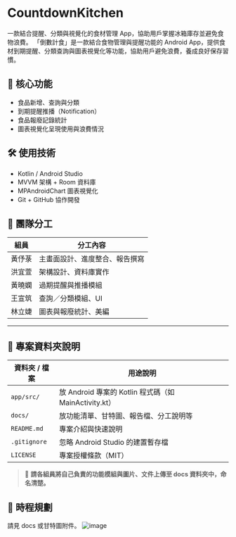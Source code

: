 # CountdownKitchen
一款結合提醒、分類與視覺化的食材管理 App，協助用戶掌握冰箱庫存並避免食物浪費。
「倒數計食」是一款結合食物管理與提醒功能的 Android App，提供食材到期提醒、分類查詢與圖表視覺化等功能，協助用戶避免浪費，養成良好保存習慣。

## 📌 核心功能
- 食品新增、查詢與分類
- 到期提醒推播（Notification）
- 食品報廢記錄統計
- 圖表視覺化呈現使用與浪費情況

## 🛠️ 使用技術
- Kotlin / Android Studio
- MVVM 架構 + Room 資料庫
- MPAndroidChart 圖表視覺化
- Git + GitHub 協作開發

## 👥 團隊分工
| 組員 | 分工內容 |
|------|----------|
| 黃伃菉 | 主畫面設計、進度整合、報告撰寫 |
| 洪宜萱 | 架構設計、資料庫實作 |
| 黃曉嫻 | 過期提醒與推播模組 |
| 王宣筑 | 查詢／分類模組、UI |
| 林立婕 | 圖表與報廢統計、美編 |

---

## 📁 專案資料夾說明

| 資料夾 / 檔案     | 用途說明 |
|------------------|----------|
| `app/src/`        | 放 Android 專案的 Kotlin 程式碼（如 MainActivity.kt） |
| `docs/`           | 放功能清單、甘特圖、報告檔、分工說明等 |
| `README.md`       | 專案介紹與快速說明 |
| `.gitignore`      | 忽略 Android Studio 的建置暫存檔 |
| `LICENSE`         | 專案授權條款（MIT） |

> 📌 **請各組員將自己負責的功能模組與圖片、文件上傳至 docs 資料夾中，命名清楚。**

## 📆 時程規劃
請見 docs 或甘特圖附件。
![image](https://github.com/user-attachments/assets/96552ca3-3bcb-4975-8ad9-51e28826c2c2)
